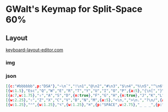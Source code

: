 # GWalt's Keymap for Split-Space 60%

## Layout

[keyboard-layout-editor.com](http://www.keyboard-layout-editor.com/#/gists/151ff4b08ceeaf9588431348b159e362)

### img

### json
```layout.json
[{c:"#bbbbbb",p:"DSA"},"~\n`","!\n1","@\n2","#\n3","$\n4","%\n5","^\n6","&\n7","*\n8","(\n9",")\n0","_\n-","+\n=",{a:7,w:2},"BKSP"],
[{w:1.5},"Esc","Q","W","E","R","T","Y","U","I","O","P",{a:5},"{\n[","}\n]",{w:1.5},"|\n\\"],
[{a:7,w:1.75},"⇪","A","S","D",{n:true},"F","G","H",{n:true},"J","K","L",{a:5},":\n;","\"\n'",{a:7,w:2.25},"Enter"],
[{w:2.25},"⇧","Z","X","C","V","B","N","M",{a:5},"<\n,",">\n.","?\n/",{a:7,w:2.75},"⇧"],
[{w:1.25},"⌃",{w:1.25},"⌥",{w:1.25},"⌘",{p:"SPACE",w:2.75},"_ _ _",{p:"DSA",w:1.25},"Fn",{p:"SPACE",w:2.25},"_ _ _",{p:"DSA",w:1.25},"⌘",{w:1.25},"⌥",{w:1.25},"⌃",{w:1.25},"ESC"]
```